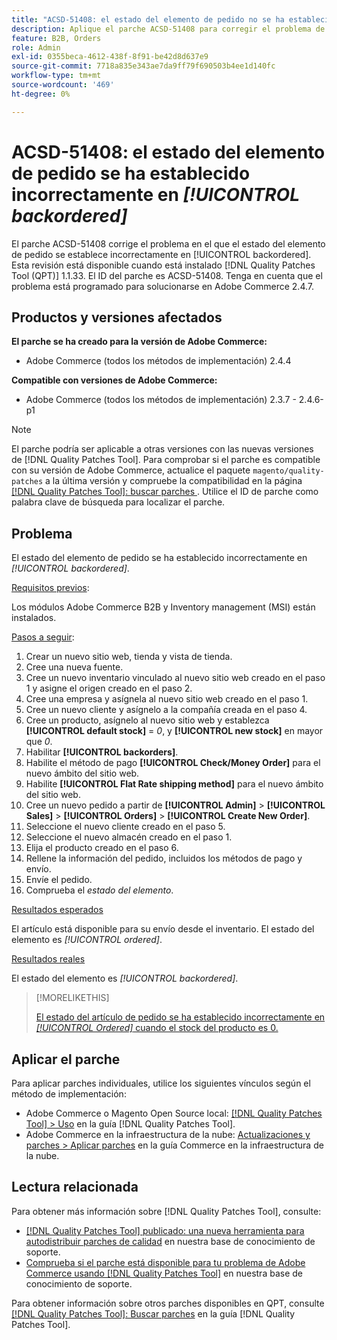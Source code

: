 ```yaml
---
title: "ACSD-51408: el estado del elemento de pedido no se ha establecido correctamente en [!UICONTROL backordered]"
description: Aplique el parche ACSD-51408 para corregir el problema de Adobe Commerce en el que el estado del elemento de pedido está establecido incorrectamente en [!UICONTROL backordered].
feature: B2B, Orders
role: Admin
exl-id: 0355beca-4612-438f-8f91-be42d8d637e9
source-git-commit: 7718a835e343ae7da9ff79f690503b4ee1d140fc
workflow-type: tm+mt
source-wordcount: '469'
ht-degree: 0%

---
```


# ACSD-51408: el estado del elemento de pedido se ha establecido incorrectamente en *[!UICONTROL backordered]*

El parche ACSD-51408 corrige el problema en el que el estado del elemento de pedido se establece incorrectamente en [!UICONTROL backordered]. Esta revisión está disponible cuando está instalado [!DNL Quality Patches Tool (QPT)] 1.1.33. El ID del parche es ACSD-51408. Tenga en cuenta que el problema está programado para solucionarse en Adobe Commerce 2.4.7.

## Productos y versiones afectados

**El parche se ha creado para la versión de Adobe Commerce:**

* Adobe Commerce (todos los métodos de implementación) 2.4.4

**Compatible con versiones de Adobe Commerce:**

* Adobe Commerce (todos los métodos de implementación) 2.3.7 - 2.4.6-p1

>[!NOTE]
>
>El parche podría ser aplicable a otras versiones con las nuevas versiones de [!DNL Quality Patches Tool]. Para comprobar si el parche es compatible con su versión de Adobe Commerce, actualice el paquete `magento/quality-patches` a la última versión y compruebe la compatibilidad en la página [[!DNL Quality Patches Tool]: buscar parches ](https://experienceleague.adobe.com/tools/commerce-quality-patches/index.html?lang=es). Utilice el ID de parche como palabra clave de búsqueda para localizar el parche.

## Problema

El estado del elemento de pedido se ha establecido incorrectamente en *[!UICONTROL backordered]*.

<u>Requisitos previos</u>:

Los módulos Adobe Commerce B2B y Inventory management (MSI) están instalados.

<u>Pasos a seguir</u>:

1. Crear un nuevo sitio web, tienda y vista de tienda.
1. Cree una nueva fuente.
1. Cree un nuevo inventario vinculado al nuevo sitio web creado en el paso 1 y asigne el origen creado en el paso 2.
1. Cree una empresa y asígnela al nuevo sitio web creado en el paso 1.
1. Cree un nuevo cliente y asígnelo a la compañía creada en el paso 4.
1. Cree un producto, asígnelo al nuevo sitio web y establezca **[!UICONTROL default stock]** = *0*, y **[!UICONTROL new stock]** en mayor que *0*.
1. Habilitar **[!UICONTROL backorders]**.
1. Habilite el método de pago **[!UICONTROL Check/Money Order]** para el nuevo ámbito del sitio web.
1. Habilite **[!UICONTROL Flat Rate shipping method]** para el nuevo ámbito del sitio web.
1. Cree un nuevo pedido a partir de **[!UICONTROL Admin]** > **[!UICONTROL Sales]** > **[!UICONTROL Orders]** > **[!UICONTROL Create New Order]**.
1. Seleccione el nuevo cliente creado en el paso 5.
1. Seleccione el nuevo almacén creado en el paso 1.
1. Elija el producto creado en el paso 6.
1. Rellene la información del pedido, incluidos los métodos de pago y envío.
1. Envíe el pedido.
1. Comprueba el *estado del elemento*.

<u>Resultados esperados</u>

El artículo está disponible para su envío desde el inventario. El estado del elemento es *[!UICONTROL ordered]*.

<u>Resultados reales</u>

El estado del elemento es *[!UICONTROL backordered]*.

>[!MORELIKETHIS]
>
>[El estado del artículo de pedido se ha establecido incorrectamente en *[!UICONTROL Ordered]* cuando el stock del producto es 0.](/help/support-tools/patches-available-in-qpt-tool/v1-1-33/acsd-51735-order-item-status-incorrectly-set.md)

## Aplicar el parche

Para aplicar parches individuales, utilice los siguientes vínculos según el método de implementación:

* Adobe Commerce o Magento Open Source local: [[!DNL Quality Patches Tool] > Uso](https://experienceleague.adobe.com/docs/commerce-operations/tools/quality-patches-tool/usage.html?lang=es) en la guía [!DNL Quality Patches Tool].
* Adobe Commerce en la infraestructura de la nube: [Actualizaciones y parches > Aplicar parches](https://experienceleague.adobe.com/docs/commerce-cloud-service/user-guide/develop/upgrade/apply-patches.html?lang=es) en la guía Commerce en la infraestructura de la nube.

## Lectura relacionada

Para obtener más información sobre [!DNL Quality Patches Tool], consulte:

* [[!DNL Quality Patches Tool] publicado: una nueva herramienta para autodistribuir parches de calidad](/help/announcements/adobe-commerce-announcements/magento-quality-patches-released-new-tool-to-self-serve-quality-patches.md) en nuestra base de conocimiento de soporte.
* [Comprueba si el parche está disponible para tu problema de Adobe Commerce usando [!DNL Quality Patches Tool]](/help/support-tools/patches-available-in-qpt-tool/check-patch-for-magento-issue-with-magento-quality-patches.md) en nuestra base de conocimiento de soporte.

Para obtener información sobre otros parches disponibles en QPT, consulte [[!DNL Quality Patches Tool]: Buscar parches](https://experienceleague.adobe.com/tools/commerce-quality-patches/index.html?lang=es) en la guía [!DNL Quality Patches Tool].
